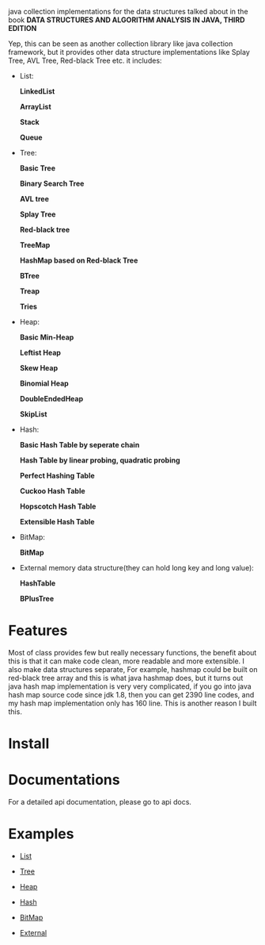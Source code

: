 java collection implementations for the data structures talked about in
the book **DATA STRUCTURES AND ALGORITHM ANALYSIS IN JAVA, THIRD EDITION**

Yep, this can be seen as another collection library like java collection
framework, but it provides other data structure implementations like
Splay Tree, AVL Tree, Red-black Tree etc. it includes:

* List: </p>
**LinkedList** </p>
**ArrayList** </p>
**Stack** </p>
**Queue**

* Tree: </p>
**Basic Tree** </p>
**Binary Search Tree** </p>
**AVL tree** </p>
**Splay Tree** </p>
**Red-black tree** </p>
**TreeMap** </p>
**HashMap based on Red-black Tree** </p>
**BTree** </p>
**Treap** </p>
**Tries**

* Heap: </p>
**Basic Min-Heap** </p>
**Leftist Heap** </p>
**Skew Heap** </p>
**Binomial Heap** </p>
**DoubleEndedHeap** </p>
**SkipList** </p>

* Hash: </p>
**Basic Hash Table by seperate chain** </p>
**Hash Table by linear probing, quadratic probing** </p>
**Perfect Hashing Table** </p>
**Cuckoo Hash Table** </p>
**Hopscotch Hash Table** </p>
**Extensible Hash Table** </p>

* BitMap: </p>
**BitMap**

* External memory data structure(they can hold long key and long value): </p>
**HashTable**</p>
**BPlusTree**

# Features

Most of class provides few but really necessary functions, the benefit about this is that it
can make code clean, more readable and more extensible. I also make
data structures separate, For example, hashmap could be built on
red-black tree array and this is what java hashmap does, but it turns
out java hash map implementation is very very complicated, if you go
into java hash map source code since jdk 1.8, then you can get 2390 line
codes, and my hash map implementation only has 160 line. This is
another reason I built this.

# Install


# Documentations
For a detailed api documentation, please go to api docs.

# Examples

* [List](https://github.com/xiaobogaga/data-structure/tree/master/src/main/java/com/tomzhu/list)

* [Tree](https://github.com/xiaobogaga/data-structure/tree/master/src/main/java/com/tomzhu/tree)

* [Heap](https://github.com/xiaobogaga/data-structure/tree/master/src/main/java/com/tomzhu/heap)

* [Hash](https://github.com/xiaobogaga/data-structure/tree/master/src/main/java/com/tomzhu/hash)

* [BitMap](https://github.com/xiaobogaga/data-structure/tree/master/src/main/java/com/tomzhu/bitmap)

* [External](https://github.com/xiaobogaga/data-structure/tree/master/src/main/java/com/tomzhu/external)